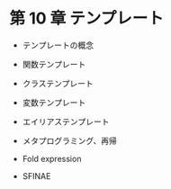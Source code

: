 # 第 10 章 テンプレート

* テンプレートの概念

* 関数テンプレート

* クラステンプレート

* 変数テンプレート

* エイリアステンプレート

* メタプログラミング、再帰

* Fold expression

* SFINAE
